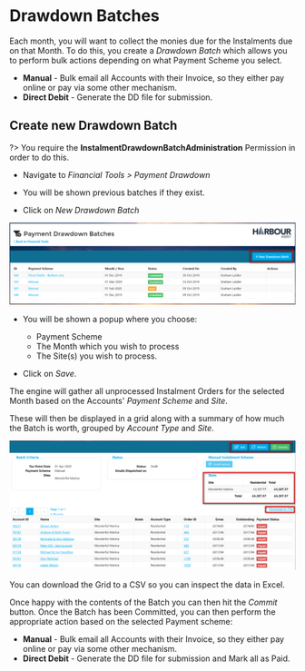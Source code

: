 # Drawdown Batches

Each month, you will want to collect the monies due for the Instalments due on that Month.  To do this, you create a *Drawdown Batch* which allows you to perform bulk actions depending on what Payment Scheme you select.

- **Manual** - Bulk email all Accounts with their Invoice, so they either pay online or pay via some other mechanism.
- **Direct Debit** - Generate the DD file for submission.

## Create new Drawdown Batch

?> You require the **InstalmentDrawdownBatchAdministration** Permission in order to do this.

- Navigate to *Financial Tools > Payment Drawdown*

- You will be shown previous batches if they exist.

- Click on *New Drawdown Batch* 

![image-20200109133002649](image-20200109133002649.png)

- You will be shown a popup where you choose:
  - Payment Scheme
  - The Month which you wish to process
  - The Site(s) you wish to process.

- Click on *Save*.

The engine will gather all unprocessed Instalment Orders for the selected Month based on the Accounts' *Payment Scheme* and *Site*.  

These will then be displayed in a grid along with a summary of how much the Batch is worth, grouped by *Account Type* and *Site*.

![image-20200109133816187](image-20200109133816187.png)

You can download the Grid to a CSV so you can inspect the data in Excel.

Once happy with the contents of the Batch you can then hit the *Commit* button.  Once the Batch has been Committed, you can then perform the appropriate action based on the selected Payment scheme:

- **Manual** - Bulk email all Accounts with their Invoice, so they either pay online or pay via some other mechanism.
- **Direct Debit** - Generate the DD file for submission and Mark all as Paid.